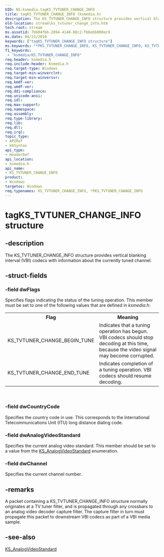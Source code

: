```yaml
---
UID: NS:ksmedia.tagKS_TVTUNER_CHANGE_INFO
title: tagKS_TVTUNER_CHANGE_INFO (ksmedia.h)
description: The KS_TVTUNER_CHANGE_INFO structure provides vertical blanking interval (VBI) codecs with information about the currently tuned channel.
old-location: stream\ks_tvtuner_change_info.htm
tech.root: stream
ms.assetid: 7bb04fbb-2894-4148-88c2-fbbebb000ec9
ms.date: 04/23/2018
keywords: ["tagKS_TVTUNER_CHANGE_INFO structure"]
ms.keywords: "*PKS_TVTUNER_CHANGE_INFO, KS_TVTUNER_CHANGE_INFO, KS_TVTUNER_CHANGE_INFO structure [Streaming Media Devices], PKS_TVTUNER_CHANGE_INFO, PKS_TVTUNER_CHANGE_INFO structure pointer [Streaming Media Devices], ksmedia/KS_TVTUNER_CHANGE_INFO, ksmedia/PKS_TVTUNER_CHANGE_INFO, stream.ks_tvtuner_change_info, tagKS_TVTUNER_CHANGE_INFO, vidcapstruct_225fdabf-bdaf-49df-a2e3-ace62a0a17e2.xml"
f1_keywords:
 - "ksmedia/KS_TVTUNER_CHANGE_INFO"
req.header: ksmedia.h
req.include-header: Ksmedia.h
req.target-type: Windows
req.target-min-winverclnt: 
req.target-min-winversvr: 
req.kmdf-ver: 
req.umdf-ver: 
req.ddi-compliance: 
req.unicode-ansi: 
req.idl: 
req.max-support: 
req.namespace: 
req.assembly: 
req.type-library: 
req.lib: 
req.dll: 
req.irql: 
topic_type:
- APIRef
- kbSyntax
api_type:
- HeaderDef
api_location:
- ksmedia.h
api_name:
- KS_TVTUNER_CHANGE_INFO
product:
- Windows
targetos: Windows
req.typenames: KS_TVTUNER_CHANGE_INFO, *PKS_TVTUNER_CHANGE_INFO
---
```


# tagKS_TVTUNER_CHANGE_INFO structure


## -description


The KS_TVTUNER_CHANGE_INFO structure provides vertical blanking interval (VBI) codecs with information about the currently tuned channel.


## -struct-fields




### -field dwFlags

Specifies flags indicating the status of the tuning operation. This member must be set to one of the following values that are defined in <i>ksmedia.h</i>:

<table>
<tr>
<th>Flag</th>
<th>Meaning</th>
</tr>
<tr>
<td>
KS_TVTUNER_CHANGE_BEGIN_TUNE

</td>
<td>
Indicates that a tuning operation has begun. VBI codecs should stop decoding at this time, because the video signal may become corrupted.

</td>
</tr>
<tr>
<td>
KS_TVTUNER_CHANGE_END_TUNE

</td>
<td>
Indicates completion of a tuning operation. VBI codecs should resume decoding.

</td>
</tr>
</table>
 


### -field dwCountryCode

Specifies the country code in use. This corresponds to the International Telecommunications Unit (ITU) long distance dialing code.


### -field dwAnalogVideoStandard

Specifies the current analog video standard. This member should be set to a value from the <a href="https://docs.microsoft.com/windows-hardware/drivers/ddi/ksmedia/ne-ksmedia-ks_analogvideostandard">KS_AnalogVideoStandard</a> enumeration.


### -field dwChannel

Specifies the current channel number.


## -remarks



A packet containing a KS_TVTUNER_CHANGE_INFO structure normally originates at a TV tuner filter, and is propagated through any crossbars to an analog video decoder capture filter. The capture filter in turn must propagate this packet to downstream VBI codecs as part of a VBI media sample.




## -see-also




<a href="https://docs.microsoft.com/windows-hardware/drivers/ddi/ksmedia/ne-ksmedia-ks_analogvideostandard">KS_AnalogVideoStandard</a>
 

 

